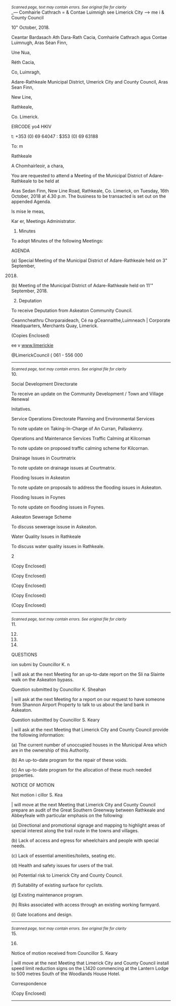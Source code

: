 *<small>Scanned page, text may contain errors. See original file for clarity</small>*  
_— Comhairle Cathrach
= & Contae Luimnigh
see Limerick City
—> me i
& County Council

10" October, 2018.

Ceantar Bardasach Ath Dara-Rath Cacia,
Comhairle Cathrach agus Contae Luimnugh,
Aras Séan Finn,

Une Nua,

Réth Cacia,

Co, Luimragh,

Adare-Rathkeale Municipal District,
Umerick City and County Council,
Aras Sean Finn,

New Line,

Rathkeale,

Co. Limerick.

EIRCODE yo4 HKIV

t: +353 (0) 69 64047
: $353 (0) 69 63188

To: m

Rathkeale

A Chomhairleoir, a chara,

You are requested to attend a Meeting of the Municipal District of Adare-Rathkeale to be held at

Aras Sedan Finn, New Line Road, Rathkeale, Co. Limerick, on Tuesday, 16th October, 2018 at 4.30
p.m. The business to be transacted is set out on the appended Agenda.

Is mise le meas,

Kar er,
Meetings Administrator.

1. Minutes

To adopt Minutes of the following Meetings:

AGENDA

(a) Special Meeting of the Municipal District of Adare-Rathkeale held on 3" September,

2018.

(b) Meeting of the Municipal District of Adare-Rathkeale held on 11'" September, 2018.

2. Deputation

To receive Deputation from Askeaton Community Council.

Ceanncheathru Chorparaideach, Cé na gCeannaithe,Luimneach |
Corporate Headquarters, Merchants Quay, Limerick.

(Copies Enclosed)

ee
v www.limerickie

@LimerickCouncil
( 061 - 556 000

---
*<small>Scanned page, text may contain errors. See original file for clarity</small>*  
10.

Social Development Directorate

To receive an update on the Community Development / Town and Village Renewal

Initatives.

Service Operations Directorate
Planning and Environmental Services

To note update on Taking-In-Charge of An Curran, Pallaskenry.

Operations and Maintenance Services
Traffic Calming at Kilcornan

To note update on proposed traffic calming scheme for Kilcornan.

Drainage Issues in Courtmatrix

To note update on drainage issues at Courtmatrix.

Flooding Issues in Askeaton

To note update on proposals to address the flooding issues in Askeaton.

Flooding Issues in Foynes

To note update on flooding issues in Foynes.

Askeaton Sewerage Scheme

To discuss sewerage issuse in Askeaton.

Water Quality Issues in Rathkeale

To discuss water quality issues in Rathkeale.

2

(Copy Enclosed)

(Copy Enclosed)

(Copy Enclosed)

(Copy Enclosed)

(Copy Enclosed)

---
*<small>Scanned page, text may contain errors. See original file for clarity</small>*  
11.

12.

13.

14.

QUESTIONS

ion submi by Councillor K. n

| will ask at the next Meeting for an up-to-date report on the Sli na Slainte walk on the
Askeaton bypass.

Question submitted by Councillor K. Sheahan

| will ask at the next Meeting for a report on our request to have someone from Shannon
Airport Property to talk to us about the land bank in Askeaton.

Question submitted by Councillor S. Keary

| will ask at the next Meeting that Limerick City and County Council provide the following
information:

(a) The current number of unoccupied houses in the Municipal Area which are in the
ownership of this Authority.

(b) An up-to-date program for the repair of these voids.

(c) An up-to-date program for the allocation of these much needed properties.

NOTICE OF MOTION

Not motion i cillor S. Kea

| will move at the next Meeting that Limerick City and County Council prepare an audit of
the Great Southern Greenway between Rathkeale and Abbeyfeale with particular
emphasis on the following:

(a) Directional and promotional signage and mapping to highlight areas of special interest
along the trail route in the towns and villages.

(b) Lack of access and egress for wheelchairs and people with special needs.

(c) Lack of essential amenities/toilets, seating etc.

(d) Health and safety issues for users of the trail.

(e) Potential risk to Limerick City and County Council.

(f) Suitability of existing surface for cyclists.

(g) Existing maintenance program.

(h) Risks associated with access through an existing working farmyard.

(i) Gate locations and design.

---
*<small>Scanned page, text may contain errors. See original file for clarity</small>*  
15.

16.

Notice of motion received from Councillor S. Keary

| will move at the next Meeting that Limerick City and County Council install speed limit
reduction signs on the L1420 commencing at the Lantern Lodge to 500 metres South of
the Woodlands House Hotel.

Correspondence

(Copy Enclosed)

---
